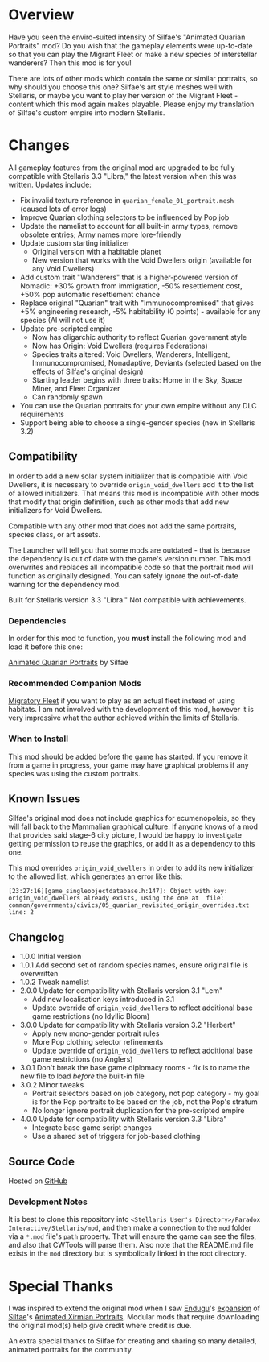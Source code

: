 # Overview

Have you seen the enviro-suited intensity of Silfae's "Animated Quarian Portraits" mod?  Do you wish that the gameplay elements were up-to-date so that you can play the Migrant Fleet or make a new species of interstellar wanderers?  Then this mod is for you!

There are lots of other mods which contain the same or similar portraits, so why should you choose this one? Silfae's art style meshes well with Stellaris, or maybe you want to play her version of the Migrant Fleet - content which this mod again makes playable.  Please enjoy my translation of Silfae's custom empire into modern Stellaris.

# Changes

All gameplay features from the original mod are upgraded to be fully compatible with Stellaris 3.3 "Libra," the latest version when this was written.  Updates include:

* Fix invalid texture reference in `quarian_female_01_portrait.mesh` (caused lots of error logs)
* Improve Quarian clothing selectors to be influenced by Pop job
* Update the namelist to account for all built-in army types, remove obsolete entries; Army names more lore-friendly
* Update custom starting initializer
    * Original version with a habitable planet
    * New version that works with the Void Dwellers origin (available for any Void Dwellers)
* Add custom trait "Wanderers" that is a higher-powered version of Nomadic: +30% growth from immigration, -50% resettlement cost, +50% pop automatic resettlement chance
* Replace original "Quarian" trait with "Immunocompromised" that gives +5% engineering research, -5% habitability (0 points) - available for any species (AI will not use it)
* Update pre-scripted empire
    * Now has oligarchic authority to reflect Quarian government style
    * Now has Origin: Void Dwellers (requires Federations)
    * Species traits altered: Void Dwellers, Wanderers, Intelligent, Immunocompromised, Nonadaptive, Deviants (selected based on the effects of Silfae's original design)
    * Starting leader begins with three traits: Home in the Sky, Space Miner, and Fleet Organizer
    * Can randomly spawn
* You can use the Quarian portraits for your own empire without any DLC requirements
* Support being able to choose a single-gender species (new in Stellaris 3.2)

## Compatibility

In order to add a new solar system initializer that is compatible with Void Dwellers, it is necessary to override `origin_void_dwellers` add it to the list of allowed initializers.  That means this mod is incompatible with other mods that modify that origin definition, such as other mods that add new initializers for Void Dwellers.

Compatible with any other mod that does not add the same portraits, species class, or art assets.

The Launcher will tell you that some mods are outdated - that is because the dependency is out of date with the game's version number.  This mod overwrites and replaces all incompatible code so that the portrait mod will function as originally designed.  You can safely ignore the out-of-date warning for the dependency mod.

Built for Stellaris version 3.3 "Libra."  Not compatible with achievements.

### Dependencies

In order for this mod to function, you **must** install the following mod and load it before this one:

[Animated Quarian Portraits](https://steamcommunity.com/sharedfiles/filedetails/?id=708669421) by Silfae

### Recommended Companion Mods

[Migratory Fleet](https://steamcommunity.com/sharedfiles/filedetails/?id=2531002116) if you want to play as an actual fleet instead of using habitats. I am not involved with the development of this mod, however it is very impressive what the author achieved within the limits of Stellaris.

### When to Install

This mod should be added before the game has started.  If you remove it from a game in progress, your game may have graphical problems if any species was using the custom portraits.

## Known Issues

Silfae's original mod does not include graphics for ecumenopoleis, so they will fall back to the Mammalian graphical culture. If anyone knows of a mod that provides said stage-6 city picture, I would be happy to investigate getting permission to reuse the graphics, or add it as a dependency to this one.

This mod overrides `origin_void_dwellers` in order to add its new initializer to the allowed list, which generates an error like this:

```
[23:27:16][game_singleobjectdatabase.h:147]: Object with key: origin_void_dwellers already exists, using the one at  file: common/governments/civics/05_quarian_revisited_origin_overrides.txt line: 2
```

## Changelog

* 1.0.0 Initial version
* 1.0.1 Add second set of random species names, ensure original file is overwritten
* 1.0.2 Tweak namelist
* 2.0.0 Update for compatibility with Stellaris version 3.1 "Lem"
    * Add new localisation keys introduced in 3.1
    * Update override of `origin_void_dwellers` to reflect additional base game restrictions (no Idyllic Bloom)
* 3.0.0 Update for compatibility with Stellaris version 3.2 "Herbert"
    * Apply new mono-gender portrait rules
    * More Pop clothing selector refinements
    * Update override of `origin_void_dwellers` to reflect additional base game restrictions (no Anglers)
* 3.0.1 Don't break the base game diplomacy rooms - fix is to name the new file to load _before_ the built-in file
* 3.0.2 Minor tweaks
    * Portrait selectors based on job category, not pop category - my goal is for the Pop portraits to be based on the job, not the Pop's stratum
    * No longer ignore portrait duplication for the pre-scripted empire
* 4.0.0 Update for compatibility with Stellaris version 3.3 "Libra"
    * Integrate base game script changes
    * Use a shared set of triggers for job-based clothing

## Source Code

Hosted on [GitHub](https://github.com/corsairmarks/quarian_portraits_revisited)

### Development Notes

It is best to clone this repository into `<Stellaris User's Directory>/Paradox Interactive/Stellaris/mod`, and then make a connection to the `mod` folder via a `*.mod` file's `path` property.  That will ensure the game can see the files, and also that CWTools will parse them.  Also note that the README.md file exists in the `mod` directory but is symbolically linked in the root directory.

# Special Thanks

I was inspired to extend the original mod when I saw [Endugu](https://steamcommunity.com/profiles/76561198037630876/myworkshopfiles/)'s [expansion](https://steamcommunity.com/sharedfiles/filedetails/?id=1584824947) of [Silfae](https://steamcommunity.com/profiles/76561198021525667/myworkshopfiles/)'s [Animated Xirmian Portraits](https://steamcommunity.com/workshop/filedetails/?id=881118424).  Modular mods that require downloading the original mod(s) help give credit where credit is due.

An extra special thanks to Silfae for creating and sharing so many detailed, animated portraits for the community.